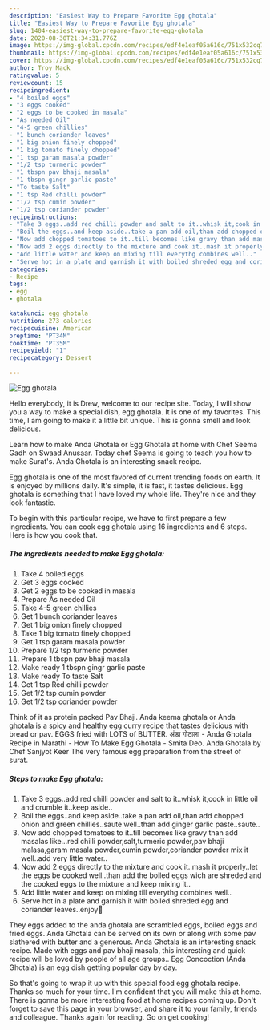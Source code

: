 ```yaml
---
description: "Easiest Way to Prepare Favorite Egg ghotala"
title: "Easiest Way to Prepare Favorite Egg ghotala"
slug: 1404-easiest-way-to-prepare-favorite-egg-ghotala
date: 2020-08-30T21:34:31.776Z
image: https://img-global.cpcdn.com/recipes/edf4e1eaf05a616c/751x532cq70/egg-ghotala-recipe-main-photo.jpg
thumbnail: https://img-global.cpcdn.com/recipes/edf4e1eaf05a616c/751x532cq70/egg-ghotala-recipe-main-photo.jpg
cover: https://img-global.cpcdn.com/recipes/edf4e1eaf05a616c/751x532cq70/egg-ghotala-recipe-main-photo.jpg
author: Troy Mack
ratingvalue: 5
reviewcount: 15
recipeingredient:
- "4 boiled eggs"
- "3 eggs cooked"
- "2 eggs to be cooked in masala"
- "As needed Oil"
- "4-5 green chillies"
- "1 bunch coriander leaves"
- "1 big onion finely chopped"
- "1 big tomato finely chopped"
- "1 tsp garam masala powder"
- "1/2 tsp turmeric powder"
- "1 tbspn pav bhaji masala"
- "1 tbspn gingr garlic paste"
- "To taste Salt"
- "1 tsp Red chilli powder"
- "1/2 tsp cumin powder"
- "1/2 tsp coriander powder"
recipeinstructions:
- "Take 3 eggs..add red chilli powder and salt to it..whisk it,cook in little oil and crumble it..keep aside.."
- "Boil the eggs..and keep aside..take a pan add oil,than add chopped onion and green chillies..saute well..than add ginger garlic paste..saute.."
- "Now add chopped tomatoes to it..till becomes like gravy than add masalas like...red chilli powder,salt,turmeric powder,pav bhaji malasa,garam masala powder,cumin powder,coriander powder mix it well..add very little water.."
- "Now add 2 eggs directly to the mixture and cook it..mash it properly..let the eggs be cooked well..than add the boiled eggs wich are shreded and the cooked eggs to the mixture and keep mixing it.."
- "Add little water and keep on mixing till everythg combines well.."
- "Serve hot in a plate and garnish it with boiled shreded egg and coriander leaves..enjoy🤟"
categories:
- Recipe
tags:
- egg
- ghotala

katakunci: egg ghotala 
nutrition: 273 calories
recipecuisine: American
preptime: "PT34M"
cooktime: "PT35M"
recipeyield: "1"
recipecategory: Dessert

---
```



![Egg ghotala](https://img-global.cpcdn.com/recipes/edf4e1eaf05a616c/751x532cq70/egg-ghotala-recipe-main-photo.jpg)

Hello everybody, it is Drew, welcome to our recipe site. Today, I will show you a way to make a special dish, egg ghotala. It is one of my favorites. This time, I am going to make it a little bit unique. This is gonna smell and look delicious.

Learn how to make Anda Ghotala or Egg Ghotala at home with Chef Seema Gadh on Swaad Anusaar. Today chef Seema is going to teach you how to make Surat&#39;s. Anda Ghotala is an interesting snack recipe.

Egg ghotala is one of the most favored of current trending foods on earth. It is enjoyed by millions daily. It's simple, it is fast, it tastes delicious. Egg ghotala is something that I have loved my whole life. They're nice and they look fantastic.


To begin with this particular recipe, we have to first prepare a few ingredients. You can cook egg ghotala using 16 ingredients and 6 steps. Here is how you cook that.

<!--inarticleads1-->

##### The ingredients needed to make Egg ghotala:

1. Take 4 boiled eggs
1. Get 3 eggs cooked
1. Get 2 eggs to be cooked in masala
1. Prepare As needed Oil
1. Take 4-5 green chillies
1. Get 1 bunch coriander leaves
1. Get 1 big onion finely chopped
1. Take 1 big tomato finely chopped
1. Get 1 tsp garam masala powder
1. Prepare 1/2 tsp turmeric powder
1. Prepare 1 tbspn pav bhaji masala
1. Make ready 1 tbspn gingr garlic paste
1. Make ready To taste Salt
1. Get 1 tsp Red chilli powder
1. Get 1/2 tsp cumin powder
1. Get 1/2 tsp coriander powder


Think of it as protein packed Pav Bhaji. Anda keema ghotala or Anda ghotala is a spicy and healthy egg curry recipe that tastes delicious with bread or pav. EGGS fried with LOTS of BUTTER. अंडा गोटाला - Anda Ghotala Recipe in Marathi - How To Make Egg Ghotala - Smita Deo. Anda Ghotala by Chef Sanjyot Keer The very famous egg preparation from the street of surat. 

<!--inarticleads2-->

##### Steps to make Egg ghotala:

1. Take 3 eggs..add red chilli powder and salt to it..whisk it,cook in little oil and crumble it..keep aside..
1. Boil the eggs..and keep aside..take a pan add oil,than add chopped onion and green chillies..saute well..than add ginger garlic paste..saute..
1. Now add chopped tomatoes to it..till becomes like gravy than add masalas like...red chilli powder,salt,turmeric powder,pav bhaji malasa,garam masala powder,cumin powder,coriander powder mix it well..add very little water..
1. Now add 2 eggs directly to the mixture and cook it..mash it properly..let the eggs be cooked well..than add the boiled eggs wich are shreded and the cooked eggs to the mixture and keep mixing it..
1. Add little water and keep on mixing till everythg combines well..
1. Serve hot in a plate and garnish it with boiled shreded egg and coriander leaves..enjoy🤟


They eggs added to the anda ghotala are scrambled eggs, boiled eggs and fried eggs. Anda Ghotala can be served on its own or along with some pav slathered with butter and a generous. Anda Ghotala is an interesting snack recipe. Made with eggs and pav bhaji masala, this interesting and quick recipe will be loved by people of all age groups.. Egg Concoction (Anda Ghotala) is an egg dish getting popular day by day. 

So that's going to wrap it up with this special food egg ghotala recipe. Thanks so much for your time. I'm confident that you will make this at home. There is gonna be more interesting food at home recipes coming up. Don't forget to save this page in your browser, and share it to your family, friends and colleague. Thanks again for reading. Go on get cooking!
